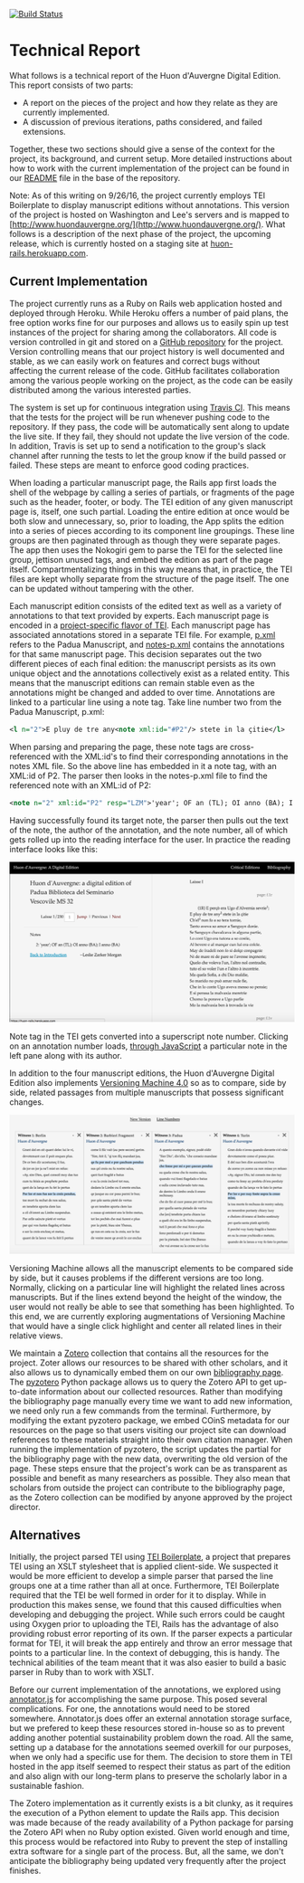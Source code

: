 [![Build Status](https://travis-ci.org/wludh/huon_rails.svg?branch=master)](https://travis-ci.org/wludh/huon_rails)

# Technical Report

What follows is a technical report of the Huon d'Auvergne Digital Edition. This report consists of two parts:

* A report on the pieces of the project and how they relate as they are currently implemented.
* A discussion of previous iterations, paths considered, and failed extensions.

Together, these two sections should give a sense of the context for the project, its background, and current setup. More detailed instructions about how to work with the current implementation of the project can be found in our [README](https://github.com/wludh/huon_rails/blob/master/README.rdoc) file in the base of the repository.

Note: As of this writing on 9/26/16, the project currently employs TEI Boilerplate to display manuscript editions without annotations. This version of the project is hosted on Washington and Lee's servers and is mapped to [http://www.huondauvergne.org/](http://www.huondauvergne.org/). What follows is a description of the next phase of the project, the upcoming release, which is currently hosted on a staging site at [huon-rails.herokuapp.com](https://huon-rails.herokuapp.com).

## Current Implementation

The project currently runs as a Ruby on Rails web application hosted and deployed through Heroku. While Heroku offers a number of paid plans, the free option works fine for our purposes and allows us to easily spin up test instances of the project for sharing among the collaborators. All code is version controlled in git and stored on a [GitHub repository](https://github.com/wludh/huon_rails/) for the project. Version controlling means that our project history is well documented and stable, as we can easily work on features and correct bugs without affecting the current release of the code. GitHub facilitates collaboration among the various people working on the project, as the code can be easily distributed among the various interested parties.

The system is set up for continuous integration using [Travis CI](travis-ci.org/). This means that the tests for the project will be run whenever pushing code to the repository. If they pass, the code will be automatically sent along to update the live site. If they fail, they should not update the live version of the code. In addition, Travis is set up to send a notification to the group's slack channel after running the tests to let the group know if the build passed or failed. These steps are meant to enforce good coding practices.

When loading a particular manuscript page, the Rails app first loads the shell of the webpage by calling a series of partials, or fragments of the page such as the header, footer, or body. The TEI edition of any given manuscript page is, itself, one such partial. Loading the entire edition at once would be both slow and unnecessary, so, prior to loading, the App splits the edition into a series of pieces according to its component line groupings. These line groups are then paginated through as though they were separate pages. The app then uses the Nokogiri gem to parse the TEI for the selected line group, jettison unused tags, and embed the edition as part of the page itself. Compartmentalizing things in this way means that, in practice, the TEI files are kept wholly separate from the structure of the page itself. The one can be updated without tampering with the other.

Each manuscript edition consists of the edited text as well as a variety of annotations to that text provided by experts. Each manuscript page is encoded in a [project-specific flavor of TEI](https://docs.google.com/document/d/1VnJdHR_ny91dijSDzgDZKx79sq6fkVrp4nyMkvJ6Fnw/edit). Each manuscript page has associated annotations stored in a separate TEI file. For example, [p.xml](https://github.com/wludh/huon_rails/blob/master/lib/assets/p.xml) refers to the Padua Manuscript, and [notes-p.xml](https://github.com/wludh/huon_rails/blob/master/lib/assets/notes-p.xml) contains the annotations for that same manuscript page. This decision separates out the two different pieces of each final edition: the manuscript persists as its own unique object and the annotations collectively exist as a related entity. This means that the manuscript editions can remain stable even as the annotations might be changed and added to over time. Annotations are linked to a particular line using a note tag. Take line number two from the Padua Manuscript, p.xml:

```XML
<l n="2">E pluy de tre any<note xml:id="#P2"/> stete in la çitie</l>
```
When parsing and preparing the page, these note tags are cross-referenced with the XML:id's to find their corresponding annotations in the notes XML file. So the above line has embedded in it a note tag, with an XML:id of P2. The parser then looks in the notes-p.xml file to find the referenced note with an XML:id of P2:

```XML
<note n="2" xml:id="P2" resp="LZM">'year'; OF an (TL); OI anno (BA); I anno (BA)</note>
```

Having successfully found its target note, the parser then pulls out the text of the note, the author of the annotation, and the note number, all of which gets rolled up into the reading interface for the user. In practice the reading interface looks like this:

![huon reading interface annotations example](/app/assets/images/huon-interface.png)

Note tag in the TEI gets converted into a superscript note number. Clicking on an annotation number loads, [through JavaScript](https://github.com/wludh/huon_rails/blob/master/app/assets/javascripts/sitewide/browse.js) a particular note in the left pane along with its author.

In addition to the four manuscript editions, the Huon d'Auvergne Digital Edition also implements [Versioning Machine 4.0](http://v-machine.org/) so as to compare, side by side, related passages from multiple manuscripts that possess significant changes.

![versioning machine interface](/app/assets/images/versioning-machine.png)

Versioning Machine allows all the manuscript elements to be compared side by side, but it causes problems if the different versions are too long. Normally, clicking on a particular line will highlight the related lines across manuscripts. But if the lines extend beyond the height of the window, the user would not really be able to see that something has been highlighted. To this end, we are currently exploring augmentations of Versioning Machine that would have a single click highlight and center all related lines in their relative views.

We maintain a [Zotero](https://zotero.org) collection that contains all the resources for the project. Zoter allows our resources to be shared with other scholars, and it also allows us to dynamically embed them on our own [bibliography page](https://huon-rails.herokuapp.com/bibliography). The [pyzotero](https://github.com/urschrei/pyzotero) Python package allows us to query the Zotero API to get up-to-date information about our collected resources. Rather than modifying the bibliography page manually every time we want to add new information, we need only run a few commands from the terminal. Furthermore, by modifying the extant pyzotero package, we embed COinS metadata for our resources on the page so that users visiting our project site can download references to these materials straight into their own citation manager. When running the implementation of pyzotero, the script updates the partial for the bibliography page with the new data, overwriting the old version of the page. These steps ensure that the project's work can be as transparent as possible and benefit as many researchers as possible. They also mean that scholars from outside the project can contribute to the bibliography page, as the Zotero collection can be modified by anyone approved by the project director.

## Alternatives

Initially, the project parsed TEI using [TEI Boilerplate](http://dcl.ils.indiana.edu/teibp/), a project that prepares TEI using an XSLT stylesheet that is applied client-side. We suspected it would be more efficient to develop a simple parser that parsed the line groups one at a time rather than all at once. Furthermore, TEI Boilerplate required that the TEI be well formed in order for it to display. While in production this makes sense, we found that this caused difficulties when developing and debugging the project. While such errors could be caught using Oxygen prior to uploading the TEI, Rails has the advantage of also providing robust error reporting of its own. If the parser expects a particular format for TEI, it will break the app entirely and throw an error message that points to a particular line. In the context of debugging, this is handy. The technical abilities of the team meant that it was also easier to build a basic parser in Ruby than to work with XSLT.

Before our current implementation of the annotations, we explored using [annotator.js](http://annotatorjs.org/) for accomplishing the same purpose. This posed several complications. For one, the annotations would need to be stored somewhere.  Annotator.js does offer an external annotation storage surface, but we prefered to keep these resources stored in-house so as to prevent adding another potential sustainability problem down the road. All the same, setting up a database for the annotations seemed overkill for our purposes, when we only had a specific use for them. The decision to store them in TEI hosted in the app itself seemed to respect their status as part of the edition and also align with our long-term plans to preserve the scholarly labor in a sustainable fashion.

The Zotero implementation as it currently exists is a bit clunky, as it requires the execution of a Python element to update the Rails app. This decision was made because of the ready availability of a Python package for parsing the Zotero API when no Ruby option existed. Given world enough and time, this process would be refactored into Ruby to prevent the step of installing extra software for a single part of the process. But, all the same, we don't anticipate the bibliography being updated very frequently after the project finishes.
